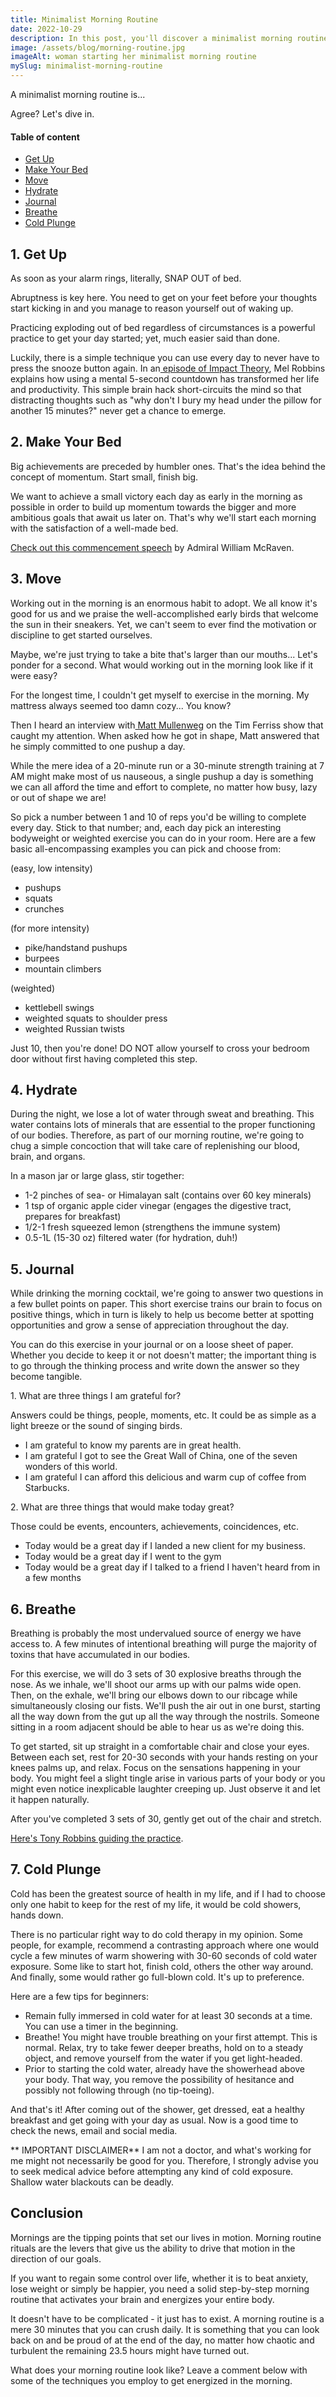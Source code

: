 ```yaml
---
title: Minimalist Morning Routine
date: 2022-10-29
description: In this post, you'll discover a minimalist morning routine with 9 rituals that will help you prime your mind to live with strong intentions.
image: /assets/blog/morning-routine.jpg
imageAlt: woman starting her minimalist morning routine
mySlug: minimalist-morning-routine
---
```


A minimalist morning routine is...

Agree? Let's dive in.

<div class="toc">
    <h4 class="toc__title">Table of content</h4>
    <ul>
      <li><a href="#get-up">Get Up</a></li>
      <li><a href="#make-bed">Make Your Bed </a></li>
      <li><a href="#move">Move</a></li>
      <li><a href="#hydrate">Hydrate</a></li>
      <li><a href="#journal">Journal</a></li>
      <li><a href="#breathe">Breathe</a></li>
      <li><a href="#cold-plunge">Cold Plunge</a></li>
    </ul>
</div>

<h2 id="get-up">1. Get Up</h2>

As soon as your alarm rings, literally, SNAP OUT of bed.

Abruptness is key here. You need to get on your feet before your thoughts start kicking in and you manage to reason yourself out of waking up.

Practicing exploding out of bed regardless of circumstances is a powerful practice to get your day started; yet, much easier said than done.

Luckily, there is a simple technique you can use every day to never have to press the snooze button again. In an[ episode of Impact Theory](https://www.youtube.com/watch?v=2Lz0VOltZKA&t=88s), Mel Robbins explains how using a mental 5-second countdown has transformed her life and productivity. This simple brain hack short-circuits the mind so that distracting thoughts such as "why don't I bury my head under the pillow for another 15 minutes?" never get a chance to emerge.

<h2 id="make-bed">2. Make Your Bed</h2>

Big achievements are preceded by humbler ones. That's the idea behind the concept of momentum. Start small, finish big.

We want to achieve a small victory each day as early in the morning as possible in order to build up momentum towards the bigger and more ambitious goals that await us later on. That's why we'll start each morning with the satisfaction of a well-made bed.

[Check out this commencement speech](https://www.youtube.com/watch?v=U6OoCaGsz94) by Admiral William McRaven.

<h2 id="move">3. Move</h2>

Working out in the morning is an enormous habit to adopt. We all know it's good for us and we praise the well-accomplished early birds that welcome the sun in their sneakers. Yet, we can't seem to ever find the motivation or discipline to get started ourselves.

Maybe, we're just trying to take a bite that's larger than our mouths... Let's ponder for a second. What would working out in the morning look like if it were easy?

For the longest time, I couldn't get myself to exercise in the morning. My mattress always seemed too damn cozy... You know?

Then I heard an interview with[ Matt Mullenweg](https://en.wikipedia.org/wiki/Matt_Mullenweg) on the Tim Ferriss show that caught my attention. When asked how he got in shape, Matt answered that he simply committed to one pushup a day.

While the mere idea of a 20-minute run or a 30-minute strength training at 7 AM might make most of us nauseous, a single pushup a day is something we can all afford the time and effort to complete, no matter how busy, lazy or out of shape we are!

So pick a number between 1 and 10 of reps you'd be willing to complete every day. Stick to that number; and, each day pick an interesting bodyweight or weighted exercise you can do in your room. Here are a few basic all-encompassing examples you can pick and choose from:

(easy, low intensity)

- pushups
- squats
- crunches

(for more intensity)

- pike/handstand pushups
- burpees
- mountain climbers

(weighted)

- kettlebell swings
- weighted squats to shoulder press
- weighted Russian twists

Just 10, then you're done! DO NOT allow yourself to cross your bedroom door without first having completed this step.

<h2 id="hydrate">4. Hydrate</h2>

During the night, we lose a lot of water through sweat and breathing. This water contains lots of minerals that are essential to the proper functioning of our bodies. Therefore, as part of our morning routine, we're going to chug a simple concoction that will take care of replenishing our blood, brain, and organs.

In a mason jar or large glass, stir together:

- 1-2 pinches of sea- or Himalayan salt (contains over 60 key minerals)
- 1 tsp of organic apple cider vinegar (engages the digestive tract, prepares for breakfast)
- 1/2-1 fresh squeezed lemon (strengthens the immune system)
- 0.5-1L (15-30 oz) filtered water (for hydration, duh!)

<h2 id="journal">5. Journal</h2>

While drinking the morning cocktail, we're going to answer two questions in a few bullet points on paper. This short exercise trains our brain to focus on positive things, which in turn is likely to help us become better at spotting opportunities and grow a sense of appreciation throughout the day.

You can do this exercise in your journal or on a loose sheet of paper. Whether you decide to keep it or not doesn't matter; the important thing is to go through the thinking process and write down the answer so they become tangible.

1\. What are three things I am grateful for?

Answers could be things, people, moments, etc. It could be as simple as a light breeze or the sound of singing birds.

- I am grateful to know my parents are in great health.
- I am grateful I got to see the Great Wall of China, one of the seven wonders of this world.
- I am grateful I can afford this delicious and warm cup of coffee from Starbucks.

2\. What are three things that would make today great?

Those could be events, encounters, achievements, coincidences, etc.

- Today would be a great day if I landed a new client for my business.
- Today would be a great day if I went to the gym
- Today would be a great day if I talked to a friend I haven't heard from in a few months

<h2 id="breathe">6. Breathe</h2>

Breathing is probably the most undervalued source of energy we have access to. A few minutes of intentional breathing will purge the majority of toxins that have accumulated in our bodies.

For this exercise, we will do 3 sets of 30 explosive breaths through the nose. As we inhale, we'll shoot our arms up with our palms wide open. Then, on the exhale, we'll bring our elbows down to our ribcage while simultaneously closing our fists. We'll push the air out in one burst, starting all the way down from the gut up all the way through the nostrils. Someone sitting in a room adjacent should be able to hear us as we're doing this.

To get started, sit up straight in a comfortable chair and close your eyes. Between each set, rest for 20-30 seconds with your hands resting on your knees palms up, and relax. Focus on the sensations happening in your body. You might feel a slight tingle arise in various parts of your body or you might even notice inexplicable laughter creeping up. Just observe it and let it happen naturally.

After you've completed 3 sets of 30, gently get out of the chair and stretch.

[Here's Tony Robbins guiding the practice](https://youtu.be/yJ8TTMfhIfo?t=56m26s).

<h2 id="cold-plunge">7. Cold Plunge</h2>

Cold has been the greatest source of health in my life, and if I had to choose only one habit to keep for the rest of my life, it would be cold showers, hands down.

There is no particular right way to do cold therapy in my opinion. Some people, for example, recommend a contrasting approach where one would cycle a few minutes of warm showering with 30-60 seconds of cold water exposure. Some like to start hot, finish cold, others the other way around. And finally, some would rather go full-blown cold. It's up to preference.

Here are a few tips for beginners:

- Remain fully immersed in cold water for at least 30 seconds at a time. You can use a timer in the beginning.
- Breathe! You might have trouble breathing on your first attempt. This is normal. Relax, try to take fewer deeper breaths, hold on to a steady object, and remove yourself from the water if you get light-headed.
- Prior to starting the cold water, already have the showerhead above your body. That way, you remove the possibility of hesitance and possibly not following through (no tip-toeing).

And that's it! After coming out of the shower, get dressed, eat a healthy breakfast and get going with your day as usual. Now is a good time to check the news, email and social media.

** IMPORTANT DISCLAIMER** I am not a doctor, and what's working for me might not necessarily be good for you. Therefore, I strongly advise you to seek medical advice before attempting any kind of cold exposure. Shallow water blackouts can be deadly.

## Conclusion

Mornings are the tipping points that set our lives in motion. Morning routine rituals are the levers that give us the ability to drive that motion in the direction of our goals.

If you want to regain some control over life, whether it is to beat anxiety, lose weight or simply be happier, you need a solid step-by-step morning routine that activates your brain and energizes your entire body.

It doesn't have to be complicated - it just has to exist. A morning routine is a mere 30 minutes that you can crush daily. It is something that you can look back on and be proud of at the end of the day, no matter how chaotic and turbulent the remaining 23.5 hours might have turned out.

What does your morning routine look like? Leave a comment below with some of the techniques you employ to get energized in the morning.
